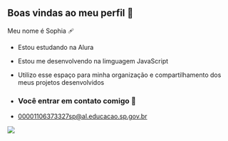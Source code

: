 ## Boas vindas ao meu perfil 🖤

Meu nome é Sophia 🩹

- Estou estudando na Alura
- Estou me desenvolvendo na limguagem JavaScript
- Utilizo esse espaço para minha organização e compartilhamento dos meus projetos desenvolvidos

- ### Você entrar em contato comigo 📧

- 00001106373327sp@al.educacao.sp.gov.br



![](https://media1.tenor.com/m/XGHqtrByIEcAAAAC/sadness-inside-out.gif) 
